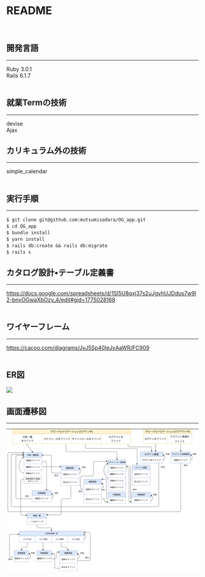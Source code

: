 # README
<br>

## 開発言語
---
Ruby 3.0.1<br>
Rails 6.1.7  
</br>

## 就業Termの技術
---
devise<br>
Ajax
</br>

## カリキュラム外の技術
---
simple_calendar
<br></br>

## 実行手順
---
`$ git clone git@github.com:mutsumisadara/OG_app.git`<br>
`$ cd OG_app`<br>
`$ bundle install`<br>
`$ yarn install`<br>
`$ rails db:create && rails db:migrate`<br>
`$ rails s`</br>

## カタログ設計•テーブル定義書
---
https://docs.google.com/spreadsheets/d/1Sl5U8qxj37s2uJgvhUJDdus7w9l2-bnvOGwaXbOzy_4/edit#gid=1775028168<br></br>

## ワイヤーフレーム
---
https://cacoo.com/diagrams/JvJ5Sp40IeJxAaWR/FC909
<br></br>

## ER図
![](https://github.com/mutsumisadara/OG_app/blob/issue%2313/pics/ER%E5%9B%B3.png)
</br>

## 画面遷移図
---
![](https://github.com/mutsumisadara/OG_app/blob/main/pics/%E7%94%BB%E9%9D%A2%E9%81%B7%E7%A7%BB%E5%9B%B3.png)